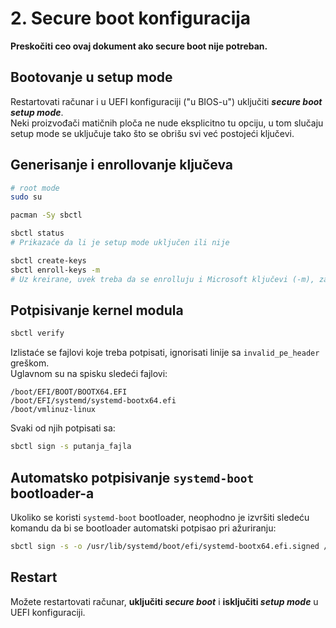 # 2. Secure boot konfiguracija
**Preskočiti ceo ovaj dokument ako secure boot nije potreban.**
## Bootovanje u setup mode
Restartovati računar i u UEFI konfiguraciji ("u BIOS-u") uključiti ***secure boot setup mode***.  
Neki proizvođači matičnih ploča ne nude eksplicitno tu opciju, u tom slučaju setup mode se uključuje tako što se obrišu svi već postojeći ključevi.  
## Generisanje i enrollovanje ključeva
```sh
# root mode
sudo su

pacman -Sy sbctl

sbctl status
# Prikazaće da li je setup mode uključen ili nije

sbctl create-keys
sbctl enroll-keys -m
# Uz kreirane, uvek treba da se enrolluju i Microsoft ključevi (-m), za svaki slučaj
```

## Potpisivanje kernel modula
```sh
sbctl verify
```
Izlistaće se fajlovi koje treba potpisati, ignorisati linije sa `invalid_pe_header` greškom.  
Uglavnom su na spisku sledeći fajlovi:
```
/boot/EFI/BOOT/BOOTX64.EFI
/boot/EFI/systemd/systemd-bootx64.efi
/boot/vmlinuz-linux
```
Svaki od njih potpisati sa:
```sh
sbctl sign -s putanja_fajla
```

## Automatsko potpisivanje `systemd-boot` bootloader-a
Ukoliko se koristi `systemd-boot` bootloader, neophodno je izvršiti sledeću komandu da bi se bootloader automatski potpisao pri ažuriranju:
```sh
sbctl sign -s -o /usr/lib/systemd/boot/efi/systemd-bootx64.efi.signed /usr/lib/systemd/boot/efi/systemd-bootx64.efi
```

## Restart
Možete restartovati računar, **uključiti *secure boot*** i **isključiti *setup mode*** u UEFI konfiguraciji.